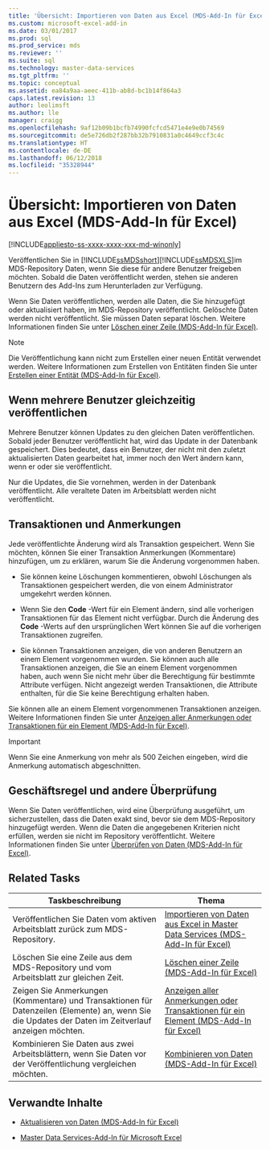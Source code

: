```yaml
---
title: 'Übersicht: Importieren von Daten aus Excel (MDS-Add-In für Excel) | Microsoft-Dokumentation'
ms.custom: microsoft-excel-add-in
ms.date: 03/01/2017
ms.prod: sql
ms.prod_service: mds
ms.reviewer: ''
ms.suite: sql
ms.technology: master-data-services
ms.tgt_pltfrm: ''
ms.topic: conceptual
ms.assetid: ea84a9aa-aeec-411b-ab8d-bc1b14f864a3
caps.latest.revision: 13
author: leolimsft
ms.author: lle
manager: craigg
ms.openlocfilehash: 9af12b09b1bcfb74990fcfcd5471e4e9e0b74569
ms.sourcegitcommit: de5e726db2f287bb32b7910831a0c4649ccf3c4c
ms.translationtype: HT
ms.contentlocale: de-DE
ms.lasthandoff: 06/12/2018
ms.locfileid: "35328944"
---
```

# <a name="overview-importing-data-from-excel-mds-add-in-for-excel"></a>Übersicht: Importieren von Daten aus Excel (MDS-Add-In für Excel)

[!INCLUDE[appliesto-ss-xxxx-xxxx-xxx-md-winonly](../../includes/appliesto-ss-xxxx-xxxx-xxx-md-winonly.md)]

  Veröffentlichen Sie in [!INCLUDE[ssMDSshort](../../includes/ssmdsshort-md.md)][!INCLUDE[ssMDSXLS](../../includes/ssmdsxls-md.md)]im MDS-Repository Daten, wenn Sie diese für andere Benutzer freigeben möchten. Sobald die Daten veröffentlicht werden, stehen sie anderen Benutzern des Add-Ins zum Herunterladen zur Verfügung.  
  
 Wenn Sie Daten veröffentlichen, werden alle Daten, die Sie hinzugefügt oder aktualisiert haben, im MDS-Repository veröffentlicht. Gelöschte Daten werden nicht veröffentlicht. Sie müssen Daten separat löschen. Weitere Informationen finden Sie unter [Löschen einer Zeile &#40;MDS-Add-In für Excel&#41;](../../master-data-services/microsoft-excel-add-in/delete-a-row-mds-add-in-for-excel.md).  
  
> [!NOTE]  
>  Die Veröffentlichung kann nicht zum Erstellen einer neuen Entität verwendet werden. Weitere Informationen zum Erstellen von Entitäten finden Sie unter [Erstellen einer Entität &#40;MDS-Add-In für Excel&#41;](../../master-data-services/microsoft-excel-add-in/create-an-entity-mds-add-in-for-excel.md).  
  
## <a name="when-multiple-users-publish-at-the-same-time"></a>Wenn mehrere Benutzer gleichzeitig veröffentlichen  
 Mehrere Benutzer können Updates zu den gleichen Daten veröffentlichen. Sobald jeder Benutzer veröffentlicht hat, wird das Update in der Datenbank gespeichert. Dies bedeutet, dass ein Benutzer, der nicht mit den zuletzt aktualisierten Daten gearbeitet hat, immer noch den Wert ändern kann, wenn er oder sie veröffentlicht.  
  
 Nur die Updates, die Sie vornehmen, werden in der Datenbank veröffentlicht. Alle veraltete Daten im Arbeitsblatt werden nicht veröffentlicht.  
  
## <a name="transactions-and-annotations"></a>Transaktionen und Anmerkungen  
 Jede veröffentlichte Änderung wird als Transaktion gespeichert. Wenn Sie möchten, können Sie einer Transaktion Anmerkungen (Kommentare) hinzufügen, um zu erklären, warum Sie die Änderung vorgenommen haben.  
  
-   Sie können keine Löschungen kommentieren, obwohl Löschungen als Transaktionen gespeichert werden, die von einem Administrator umgekehrt werden können.  
  
-   Wenn Sie den **Code** -Wert für ein Element ändern, sind alle vorherigen Transaktionen für das Element nicht verfügbar. Durch die Änderung des **Code** -Werts auf den ursprünglichen Wert können Sie auf die vorherigen Transaktionen zugreifen.  
  
-   Sie können Transaktionen anzeigen, die von anderen Benutzern an einem Element vorgenommen wurden. Sie können auch alle Transaktionen anzeigen, die Sie an einem Element vorgenommen haben, auch wenn Sie nicht mehr über die Berechtigung für bestimmte Attribute verfügen. Nicht angezeigt werden Transaktionen, die Attribute enthalten, für die Sie keine Berechtigung erhalten haben.  
  
 Sie können alle an einem Element vorgenommenen Transaktionen anzeigen. Weitere Informationen finden Sie unter [Anzeigen aller Anmerkungen oder Transaktionen für ein Element &#40;MDS-Add-In für Excel&#41;](../../master-data-services/microsoft-excel-add-in/view-all-annotations-or-transactions-for-a-member-mds-add-in-for-excel.md).  
  
> [!IMPORTANT]  
>  Wenn Sie eine Anmerkung von mehr als 500 Zeichen eingeben, wird die Anmerkung automatisch abgeschnitten.  
  
## <a name="business-rule-and-other-validation"></a>Geschäftsregel und andere Überprüfung  
 Wenn Sie Daten veröffentlichen, wird eine Überprüfung ausgeführt, um sicherzustellen, dass die Daten exakt sind, bevor sie dem MDS-Repository hinzugefügt werden. Wenn die Daten die angegebenen Kriterien nicht erfüllen, werden sie nicht im Repository veröffentlicht. Weitere Informationen finden Sie unter [Überprüfen von Daten &#40;MDS-Add-In für Excel&#41;](../../master-data-services/microsoft-excel-add-in/validating-data-mds-add-in-for-excel.md).  
  
## <a name="related-tasks"></a>Related Tasks  
  
|Taskbeschreibung|Thema|  
|----------------------|-----------|  
|Veröffentlichen Sie Daten vom aktiven Arbeitsblatt zurück zum MDS-Repository.|[Importieren von Daten aus Excel in Master Data Services &#40;MDS-Add-In für Excel&#41;](../../master-data-services/microsoft-excel-add-in/import-data-from-excel-to-master-data-services-mds-add-in-for-excel.md)|  
|Löschen Sie eine Zeile aus dem MDS-Repository und vom Arbeitsblatt zur gleichen Zeit.|[Löschen einer Zeile &#40;MDS-Add-In für Excel&#41;](../../master-data-services/microsoft-excel-add-in/delete-a-row-mds-add-in-for-excel.md)|  
|Zeigen Sie Anmerkungen (Kommentare) und Transaktionen für Datenzeilen (Elemente) an, wenn Sie die Updates der Daten im Zeitverlauf anzeigen möchten.|[Anzeigen aller Anmerkungen oder Transaktionen für ein Element &#40;MDS-Add-In für Excel&#41;](../../master-data-services/microsoft-excel-add-in/view-all-annotations-or-transactions-for-a-member-mds-add-in-for-excel.md)|  
|Kombinieren Sie Daten aus zwei Arbeitsblättern, wenn Sie Daten vor der Veröffentlichung vergleichen möchten.|[Kombinieren von Daten &#40;MDS-Add-In für Excel&#41;](../../master-data-services/microsoft-excel-add-in/combine-data-mds-add-in-for-excel.md)|  

  
## <a name="related-content"></a>Verwandte Inhalte  
  
-   [Aktualisieren von Daten &#40;MDS-Add-In für Excel&#41;](../../master-data-services/microsoft-excel-add-in/refreshing-data-mds-add-in-for-excel.md)  
  
-   [Master Data Services-Add-In für Microsoft Excel](../../master-data-services/microsoft-excel-add-in/master-data-services-add-in-for-microsoft-excel.md)  
  
  
